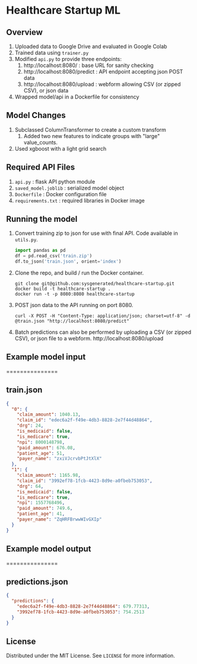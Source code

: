 # Healthcare Startup ML


## Overview

1. Uploaded data to Google Drive and evaluated in Google Colab
2. Trained data using `trainer.py`
3. Modified `api.py` to provide three endpoints:
   1. http://localhost:8080/ : base URL for sanity checking
   2. http://localhost:8080/predict : API endpoint accepting json POST data
   3. http://localhost:8080/upload : webform allowing CSV (or zipped CSV), or json data
4. Wrapped model/api in a Dockerfile for consistency


## Model Changes
1. Subclassed ColumnTransformer to create a custom transform
   1. Added two new features to indicate groups with "large" value_counts.
2. Used xgboost with a light grid search


## Required API Files
1. `api.py` : flask API python module
2. `saved_model.joblib` : serialized model object
3. `Dockerfile` : Docker configuration file
4. `requirements.txt` : required libraries in Docker image


## Running the model
1. Convert training zip to json for use with final API. Code available in `utils.py`.

    ```python
    import pandas as pd
    df = pd.read_csv('train.zip')
    df.to_json('train.json', orient='index')
    ```
2. Clone the repo, and build / run the Docker container.
    
    ```shell
    git clone git@github.com:sysgenerated/healthcare-startup.git
    docker build -t healthcare-startup .
    docker run -t -p 8080:8080 healthcare-startup
    ```
3. POST json data to the API running on port 8080.

    ```shell
    curl -X POST -H "Content-Type: application/json; charset=utf-8" -d @train.json "http://localhost:8080/predict"
    ```
4. Batch predictions can also be performed by uploading a CSV (or zipped CSV), or json file to a webform.
http://localhost:8080/upload


## Example model input
===============

train.json
----

```json
{
  "0": {
    "claim_amount": 1040.13,
    "claim_id": "edec6a2f-f49e-4db3-8828-2e7f44d48864",
    "drg": 24,
    "is_medicaid": false,
    "is_medicare": true,
    "npi": 8000148798,
    "paid_amount": 676.08,
    "patient_age": 51,
    "payer_name": "zxiVJcrvbPtJtXlX"
  },
  "1": {
    "claim_amount": 1165.98,
    "claim_id": "3992ef78-1fcb-4423-8d9e-a0fbeb753053",
    "drg": 64,
    "is_medicaid": false,
    "is_medicare": true,
    "npi": 1557768496,
    "paid_amount": 749.6,
    "patient_age": 41,
    "payer_name": "ZqHRFBrwwWIvGXIp"
  }
}
```


## Example model output
===============

predictions.json
----

```json
{
  "predictions": {
    "edec6a2f-f49e-4db3-8828-2e7f44d48864": 679.77313,
    "3992ef78-1fcb-4423-8d9e-a0fbeb753053": 754.2513
  }
}
```


## License

Distributed under the MIT License. See `LICENSE` for more information.
